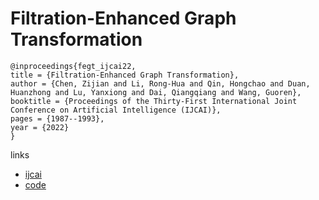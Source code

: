 # Filtration-Enhanced Graph Transformation

```
@inproceedings{fegt_ijcai22,
title = {Filtration-Enhanced Graph Transformation},
author = {Chen, Zijian and Li, Rong-Hua and Qin, Hongchao and Duan, Huanzhong and Lu, Yanxiong and Dai, Qiangqiang and Wang, Guoren},
booktitle = {Proceedings of the Thirty-First International Joint Conference on Artificial Intelligence (IJCAI)},
pages = {1987--1993},
year = {2022}
}
```

links
- [ijcai](https://www.ijcai.org/Proceedings/2022/276)
- [code](https://github.com/BlockChanZJ/Filtration-Enhanced-Graph-Transformation)
